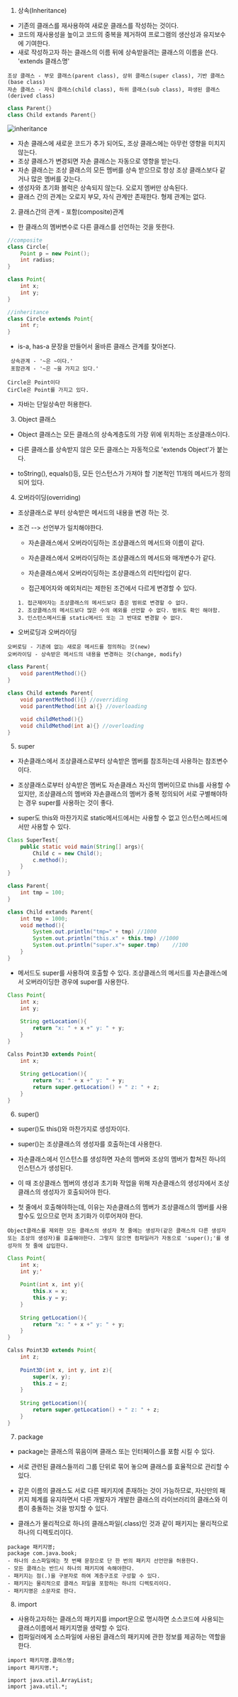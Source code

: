 1. 상속(Inheritance)

- 기존의 클래스를 재사용하여 새로운 클래스를 작성하는 것이다.
- 코드의 재사용성을 높이고 코드의 중복을 제거하여 프로그램의 생산성과 유지보수에 기여한다.
- 새로 작성하고자 하는 클래스의 이름 뒤에 상속받을려는 클래스의 이름을 쓴다. 'extends 클래스명'

```pseudocode
조상 클래스 - 부모 클래스(parent class), 상위 클래스(super class), 기반 클래스(base class)
자손 클래스 - 자식 클래스(child class), 하위 클래스(sub class), 파생된 클래스(derived class)
```

```java
class Parent{}
class Child extands Parent{}
```

![inheritance](images/inheritance.PNG)

- 자손 클래스에 새로운 코드가 추가 되어도, 조상 클래스에는 아무런 영향을 미치지 않는다.
- 조상 클래스가 변경되면 자손 클래스는 자동으로 영향을 받는다.
- 자손 클래스는 조상 클래스의 모든 멤버를 상속 받으므로 항상 조상 클래스보다 같거나 많은 멤버를 갖는다.
- 생성자와 초기화 블럭은 상속되지 않는다. 오로지 멤버만 상속된다.
- 클래스 간의 관계는 오로지 부모, 자식 관계만 존재한다. 형제 관계는 없다.



2. 클래스간의 관계 -  포함(composite)관계

- 한 클래스의 멤버변수로 다른 클래스를 선언하는 것을 뜻한다.

```java
//composite
class Circle{
	Point p = new Point();
	int radius;
}

class Point{
	int x;
	int y;
}
```

```java
//inheritance 
class Circle extends Point{
	int r;
}
```

- is-a, has-a 문장을 만들어서 올바른 클래스 관계를 찾아본다.

```
 상속관계 - '~은 ~이다.'
 포함관계 - '~은 ~을 가지고 있다.'
```

```pseudocode
Circle은 Point이다
CirCle은 Point를 가지고 있다.
```

- 자바는 단일상속만 허용한다.



3. Object 클래스

- Object 클래스는 모든 클래스의 상속계층도의 가장 위에 위치하는 조상클래스이다.

- 다른 클래스를 상속받지 않은 모든 클래스는 자동적으로 'extends Object'가 붙는다.
- toString(), equals()등, 모든 인스턴스가 가져야 할 기본적인 11개의 메서드가 정의 되어 있다.



4. 오버라이딩(overriding)

- 조상클래스로 부터 상속받은 메서드의 내용을 변경 하는 것.

- 조건 --> 선언부가 일치해야한다.

  - 자손클래스에서 오버라이딩하는 조상클래스의 메서드와 이름이 같다.
  - 자손클래스에서 오버라이딩하는 조상클래스의 메서드와 매개변수가 같다.
  - 자손클래스에서 오버라이딩하는 조상클래스의 리턴타입이 같다.

  - 접근제어자와 예외처리는 제한된 조건에서 다르게 변경할 수 있다.

  ```
  1. 접근제어자는 조상클래스의 메서드보다 좁은 범위로 변경할 수 없다.
  2. 조상클래스의 메서드보다 많은 수의 예외를 선언할 수 없다. 범위도 확인 해야함.
  3. 인스턴스메서드를 static메서드 또는 그 반대로 변경할 수 없다.
  ```

- 오버로딩과 오버라이딩

```
오버로딩 - 기존에 없는 새로운 메서드를 정의하는 것(new)
오버라이딩 - 상속받은 메서드의 내용을 변경하는 것(change, modify)
```

```java
class Parent{
	void parentMethod(){}
}

class Child extends Parent{
	void parentMethod(){} //overriding
	void parentMethod(int a){} //overloading
	
	void childMethod(){}
	void childMethod(int a){} //overloading
}
```



5. super

- 자손클래스에서 조상클래스로부터 상속받은 멤버를 참조하는데 사용하는 참조변수이다.

- 조상클래스로부터 상속받은 멤버도 자손클래스 자신의 멤버이므로 this를 사용할 수 있지만, 조상클래스의 멤버와 자손클래스의 멤버가 중복 정의되어 서로 구별해야하는 경우 super를 사용하는 것이 좋다.
- super도 this와 마찬가지로 static메서드에서는 사용할 수 없고 인스턴스메서드에서만 사용할 수 있다.

```java
Class SuperTest{
	public static void main(String[] args){
		Child c = new Child();
		c.method();
 	}
}

class Parent{
	int tmp = 100;
}

class Child extands Parent{
    int tmp = 1000;
	void method(){
		System.out.println("tmp=" + tmp) //1000
		System.out.println("this.x" + this.tmp) //1000
		System.out.println("super.x"+ super.tmp)	//100
	}
}
```

- 메서드도 super를 사용하여 호출할 수 있다. 조상클래스의 메서드를 자손클래스에서 오버라이딩한 경우에 super를 사용한다.

```java
Class Point{
	int x;
	int y;
	
	String getLocation(){
		return "x: " + x +" y: " + y;
	}
}

Calss Point3D extends Point{
	int x;
	
	String getLocation(){
		return "x: " + x +" y: " + y;
		return super.getLocation() + " z: " + z;
	}
}
```



6. super()

- super()도 this()와 마찬가지로 생성자이다.
- super()는 조상클래스의 생성자를 호출하는데 사용한다.

- 자손클래스에서 인스턴스를 생성하면 자손의 멤버와 조상의 멤버가 합쳐진 하나의 인스턴스가 생성된다.
- 이 때 조상클래스 멤버의 생성과 초기화 작업을 위해 자손클래스의 생성자에서 조상클래스의 생성자가 호출되어야 한다.

- 첫 줄에서 호출해야하는데, 이유는 자손클래스의 멤버가 조상클래스의 멤버를 사용할수도 있으므로 먼저 초기화가 이루어져야 한다.

```pseudocode
Object클래스를 제외한 모든 클래스의 생성자 첫 줄에는 생성자(같은 클래스의 다른 생성자 또는 조상의 생성자)를 호출해야한다. 그렇지 않으면 컴파일러가 자동으로 'super();'를 생성자의 첫 줄에 삽입한다.
```

```java
Class Point{
	int x;
	int y;'
	
	Point(int x, int y){
		this.x = x;
		this.y = y;
	}
	
	String getLocation(){
		return "x: " + x +" y: " + y;
	}
}

Calss Point3D extends Point{
	int z;
	
	Point3D(int x, int y, int z){
		super(x, y);
		this.z = z;
	}
	
	String getLocation(){
		return super.getLocation() + " z: " + z;
	}
}
```



7. package

- package는 클래스의 묶음이며 클래스 또는 인터페이스를 포함 시킬 수 있다.

- 서로 관련된 클래스들끼리 그룹 단위로 묶어 놓으며 클래스를 효율적으로 관리할 수 있다.

- 같은 이름의 클래스도 서로 다른 패키지에 존재하는 것이 가능하므로, 자신만의 패키지 체계를 유지하면서 다른 개발자가 개발한 클래스의 라이브러리의 클래스와 이름이 충돌하는 것을 방지할 수 있다.

- 클래스가 물리적으로 하나의 클래스파일(.class)인 것과 같이 패키지는 물리적으로 하나의 디렉토리이다.

```pseudocode
package 패키지명;
package com.java.book;
- 하나의 소스파일에는 첫 번째 문장으로 단 한 번의 패키지 선언만을 허용한다.
- 모든 클래스는 반드시 하나의 패키지에 속해야한다. 
- 패키지는 점(.)을 구분자로 하여 계층구조로 구성할 수 있다.
- 패키지는 물리적으로 클래스 파일을 포함하는 하나의 디렉토리이다.
- 패키지명은 소문자로 한다.
```



8. import

- 사용하고자하는 클래스의 패키지를 import문으로 명시하면 소스코드에 사용되는 클래스이름에서 패키지명을 생략할 수 있다.
- 컴파일러에게 소스파일에 사용된 클래스의 패키지에 관한 정보를 제공하는 역할을 한다.

```pseudocode
import 패키지명.클래스명;
import 패키지명.*;

import java.util.ArrayList;
import java.util.*;
```